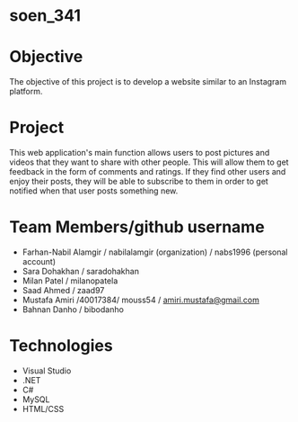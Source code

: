 # soen_341

# Objective
The objective of this project is to develop a website similar to an Instagram platform.

# Project
This web application's main function allows users to post pictures and videos that they want to share with other people. This will allow them to get feedback in the form of comments and ratings. If they find other users and enjoy their posts, they will be able to subscribe to them in order to get notified when that user posts something new.

# Team Members/github username
- Farhan-Nabil Alamgir / nabilalamgir (organization) / nabs1996 (personal account)
- Sara Dohakhan / saradohakhan
- Milan Patel / milanopatela
- Saad Ahmed / zaad97
- Mustafa Amiri /40017384/ mouss54 / amiri.mustafa@gmail.com
- Bahnan Danho / bibodanho

# Technologies
- Visual Studio
- .NET
- C#
- MySQL
- HTML/CSS

